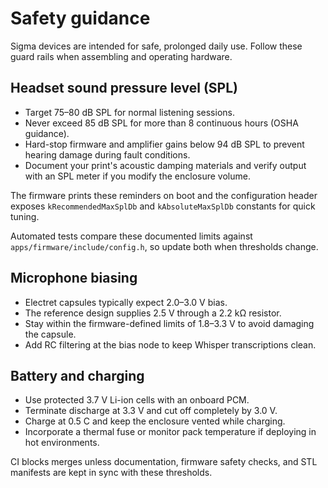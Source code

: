 # Safety guidance

Sigma devices are intended for safe, prolonged daily use.  Follow these guard
rails when assembling and operating hardware.

## Headset sound pressure level (SPL)

- Target 75–80 dB SPL for normal listening sessions.
- Never exceed 85 dB SPL for more than 8 continuous hours (OSHA guidance).
- Hard-stop firmware and amplifier gains below 94 dB SPL to prevent hearing
  damage during fault conditions.
- Document your print's acoustic damping materials and verify output with an SPL
  meter if you modify the enclosure volume.

The firmware prints these reminders on boot and the configuration header exposes
`kRecommendedMaxSplDb` and `kAbsoluteMaxSplDb` constants for quick tuning.

Automated tests compare these documented limits against
`apps/firmware/include/config.h`, so update both when thresholds change.

## Microphone biasing

- Electret capsules typically expect 2.0–3.0 V bias.
- The reference design supplies 2.5 V through a 2.2 kΩ resistor.
- Stay within the firmware-defined limits of 1.8–3.3 V to avoid damaging the
  capsule.
- Add RC filtering at the bias node to keep Whisper transcriptions clean.

## Battery and charging

- Use protected 3.7 V Li-ion cells with an onboard PCM.
- Terminate discharge at 3.3 V and cut off completely by 3.0 V.
- Charge at 0.5 C and keep the enclosure vented while charging.
- Incorporate a thermal fuse or monitor pack temperature if deploying in hot
  environments.

CI blocks merges unless documentation, firmware safety checks, and STL manifests
are kept in sync with these thresholds.
